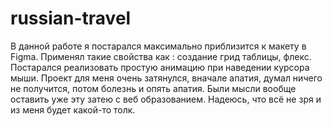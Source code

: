 # russian-travel
В данной работе я постарался максимально приблизится к макету в Figma. Применял такие свойства как : создание грид таблицы, флекс. 
Постарался реализовать простую анимацию при наведении курсора мыши.
Проект для меня очень затянулся, вначале апатия, думал ничего не получится, потом болезнь и опять апатия. Были мысли вообще оставить уже эту затею
с веб образованием. Надеюсь, что всё не зря и из меня будет какой-то толк. 
